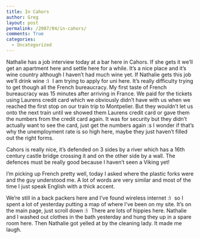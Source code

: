 ```yaml
---
title: In Cahors
author: Greg
layout: post
permalink: /2007/04/in-cahors/
comments: True
categories:
  - Uncategorized
---
```

Nathalie has a job interview today at a bar here in Cahors. If she gets it we&#8217;ll get an apartment here and settle here for a while. It&#8217;s a nice place and it&#8217;s wine country although I haven&#8217;t had much wine yet. If Nathalie gets this job we&#8217;ll drink wine <img src="http://gregology.net/wp-includes/images/smilies/simple-smile.png" alt=":)" class="wp-smiley" style="height: 1em; max-height: 1em;" /> I am trying to apply for uni here. It&#8217;s really difficulty trying to get though all the French bureaucracy. My first taste of French bureaucracy was 15 minutes after arriving in France. We paid for the tickets using Laurens credit card which we obviously didn&#8217;t have with us when we reached the first stop on our train trip to Montpelier. But they wouldn&#8217;t let us onto the next train until we showed them Laurens credit card or gave them the numbers from the credit card again. It was for security but they didn&#8217;t actually want to see the card, just get the numbers again :s I wonder if that&#8217;s why the unemployment rate is so high here, maybe they just haven&#8217;t filled out the right forms.

Cahors is really nice, it&#8217;s defended on 3 sides by a river which has a 16th century castle bridge crossing it and on the other side by a wall. The defences must be really good because I haven&#8217;t seen a Viking yet!

I&#8217;m picking up French pretty well, today I asked where the plastic forks were and the guy understood me. A lot of words are very similar and most of the time I just speak English with a thick accent.

We&#8217;re still in a back packers here and I&#8217;ve found wireless internet <img src="http://gregology.net/wp-includes/images/smilies/simple-smile.png" alt=":)" class="wp-smiley" style="height: 1em; max-height: 1em;" /> so I spent a lot of yesterday putting a map of where I&#8217;ve been on my site. It&#8217;s on the main page, just scroll down <img src="http://gregology.net/wp-includes/images/smilies/simple-smile.png" alt=":)" class="wp-smiley" style="height: 1em; max-height: 1em;" /> There are lots of hippies here. Nathalie and I washed out clothes in the bath yesterday and hung they up in a spare room here. Then Nathalie got yelled at by the cleaning lady. It made me laugh.